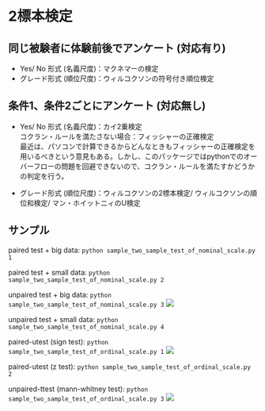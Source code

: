 # 2標本検定

## 同じ被験者に体験前後でアンケート (対応有り)

- Yes/ No 形式 (名義尺度)：マクネマーの検定
- グレード形式 (順位尺度)：ウィルコクソンの符号付き順位検定

## 条件1、条件2ごとにアンケート (対応無し)

- Yes/ No 形式 (名義尺度)：カイ2乗検定  
コクラン・ルールを満たさない場合：フィッシャーの正確検定  
最近は、パソコンで計算できるからどんなときもフィッシャーの正確検定を用いるべきという意見もある。しかし、このパッケージではpythonでのオーバーフローの問題を回避できないので、コクラン・ルールを満たすかどうかの判定を行う。 

- グレード形式 (順位尺度)：ウィルコクソンの2標本検定/ ウィルコクソンの順位和検定/ マン・ホイットニィのU検定


## サンプル

paired test + big data: 
```python sample_two_sample_test_of_nominal_scale.py 1```

paired test + small data:
```python sample_two_sample_test_of_nominal_scale.py 2```

unpaired test + big data:
```python sample_two_sample_test_of_nominal_scale.py 3```
![](sample_fig/sample_nominal_chi_squared.png)

unpaired test + small data:
```python sample_two_sample_test_of_nominal_scale.py 4```

paired-utest (sign test):
```python sample_two_sample_test_of_ordinal_scale.py 1```
![](sample_fig/sample_sign_test.png)

paired-utest (z test):
```python sample_two_sample_test_of_ordinal_scale.py 2```

unpaired-ttest (mann-whitney test):
```python sample_two_sample_test_of_ordinal_scale.py 3```
![](sample_fig/sample_mann_whitney.png)

